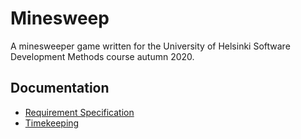 # Minesweep
A minesweeper game written for the University of Helsinki Software Development Methods course autumn 2020.

## Documentation
* [Requirement Specification](documentation/req-specification.md)
* [Timekeeping](documentation/hours-worked.md)